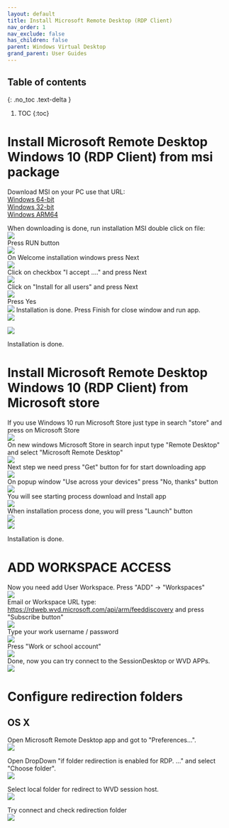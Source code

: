 ```yaml
---
layout: default
title: Install Microsoft Remote Desktop (RDP Client)
nav_order: 1
nav_exclude: false
has_children: false
parent: Windows Virtual Desktop
grand_parent: User Guides
---
```

## Table of contents
{: .no_toc .text-delta }

1. TOC
{:toc}

# Install Microsoft Remote Desktop Windows 10 (RDP Client) from msi package
Download MSI on your PC use that URL:   
[Windows 64-bit](https://go.microsoft.com/fwlink/?linkid=2068602)    
[Windows 32-bit](https://go.microsoft.com/fwlink/?linkid=2098960)   
[Windows ARM64](https://go.microsoft.com/fwlink/?linkid=2098961)  
  
When downloading is done, run installation MSI double click on file:   
![](../images/rdclient_install_from_msi_01.png)  
Press RUN button  
![](../images/rdclient_install_from_msi_02.png)  
On Welcome installation windows press Next  
![](../images/rdclient_install_from_msi_03.png)  
Click on checkbox "I accept ...." and press Next  
![](../images/rdclient_install_from_msi_04.png)  
Click on "Install for all users" and press Next  
![](../images/rdclient_install_from_msi_05.png)  
Press Yes  
![](../images/rdclient_install_from_msi_06.png) 
Installation is done. Press Finish for close window and run app.    
![](../images/rdclient_install_from_msi_07.png)  

![](../images/step_07.png)     
  
Installation is done.  

# Install Microsoft Remote Desktop Windows 10 (RDP Client) from Microsoft store
If you use Windows 10 run Microsoft Store just type in search "store" and press on Microsoft Store  
![](../images/step_01.png)     
On new windows Microsoft Store in search input type "Remote Desktop" and select "Microsoft Remote Desktop"  
![](../images/step_02.png)    
Next step we need press "Get" button for for start downloading app   
![](../images/step_03.png)   
On popup window "Use across your devices" press "No, thanks" button  
![](../images/step_04.png)  
You will see starting process download and Install app  
![](../images/step_05.png)  
When installation process done, you will press "Launch" button  
![](../images/step_06.png)  
![](../images/step_07.png)     
  
Installation is done.  


# ADD WORKSPACE ACCESS 
Now you need add User Workspace. Press "ADD" -> "Workspaces"  
![](../images/step_08.png)  
Email or Workspace URL type: https://rdweb.wvd.microsoft.com/api/arm/feeddiscovery  and press "Subscribe button"  
![](../images/step_09.png)    
Type your work username / password  
![](../images/step_10.png)   
Press "Work or school account"    
![](../images/step_11.png)  
Done, now you can try connect to the SessionDesktop or WVD APPs.  
![](../images/step_12.png)   

# Configure redirection folders  
## OS X  
Open Microsoft Remote Desktop app and got to "Preferences...".  
![](../images/WVD_OSX_CLIENT_01.png)   

Open DropDown "if folder redirection is enabled for RDP. ..." and select "Choose folder".  
![](../images/WVD_OSX_CLIENT_02.png)   

Select local folder for redirect to WVD session host.  
![](../images/WVD_OSX_CLIENT_03.png)   

Try connect and check redirection folder  
![](../images/WVD_OSX_CLIENT_04.png)   

